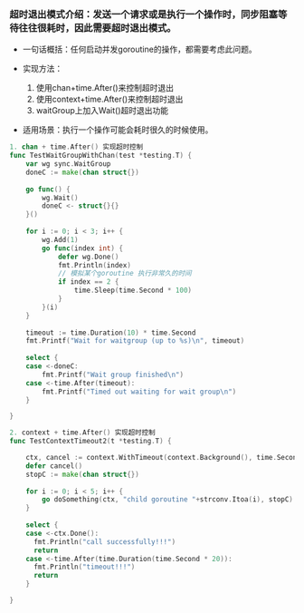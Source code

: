 ### 超时退出模式介绍：发送一个请求或是执行一个操作时，同步阻塞等待往往很耗时，因此需要超时退出模式。

- 一句话概括：任何启动并发goroutine的操作，都需要考虑此问题。
- 实现方法：
    1. 使用chan+time.After()来控制超时退出
    2. 使用context+time.After()来控制超时退出
    3. waitGroup上加入Wait()超时退出功能
  
  
- 适用场景：执行一个操作可能会耗时很久的时候使用。
  
```go
1. chan + time.After() 实现超时控制
func TestWaitGroupWithChan(test *testing.T) {
    var wg sync.WaitGroup
    doneC := make(chan struct{})
    
    go func() {
        wg.Wait()
        doneC <- struct{}{}
    }()
    
    for i := 0; i < 3; i++ {
        wg.Add(1)
        go func(index int) {
            defer wg.Done()
            fmt.Println(index)
            // 模拟某个goroutine 执行非常久的时间
            if index == 2 {
                time.Sleep(time.Second * 100)
            }
        }(i)
    }
    
    timeout := time.Duration(10) * time.Second
    fmt.Printf("Wait for waitgroup (up to %s)\n", timeout)
    
    select {
    case <-doneC:
        fmt.Printf("Wait group finished\n")
    case <-time.After(timeout):
        fmt.Printf("Timed out waiting for wait group\n")
    }

}

2. context + time.After() 实现超时控制
func TestContextTimeout2(t *testing.T) {

    ctx, cancel := context.WithTimeout(context.Background(), time.Second*10)
    defer cancel()
    stopC := make(chan struct{})
    
    for i := 0; i < 5; i++ {
        go doSomething(ctx, "child goroutine "+strconv.Itoa(i), stopC)
    }
    
    select {
    case <-ctx.Done():
      fmt.Println("call successfully!!!")
      return
    case <-time.After(time.Duration(time.Second * 20)):
      fmt.Println("timeout!!!")
      return
    }

}

```